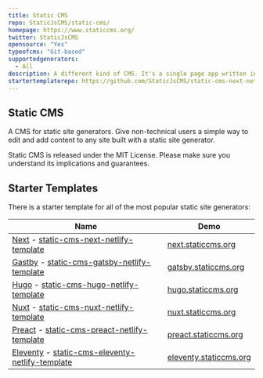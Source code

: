 ```yaml
---
title: Static CMS
repo: StaticJsCMS/static-cms/
homepage: https://www.staticcms.org/
twitter: StaticJsCMS
opensource: "Yes"
typeofcms: "Git-based"
supportedgenerators:
  - All
description: A different kind of CMS. It's a single page app written in React. It's an npm package. It's a script running on a static page that lives in your repo. Built for static site generators.
startertemplaterepo: https://github.com/StaticJsCMS/static-cms-next-netlify-template
---
```

## Static CMS

A CMS for static site generators. Give non-technical users a simple way to edit and add content to any site built with a static site generator.

Static CMS is released under the MIT License. Please make sure you understand its implications and guarantees.

## Starter Templates

There is a starter template for all of the most popular static site generators:

|Name|Demo|
|---|---|
| [Next](https://nextjs.org/) - [static-cms-next-netlify-template](https://github.com/StaticJsCMS/static-cms-next-netlify-template) | [next.staticcms.org](https://next.staticcms.org/) |
| [Gastby](https://www.gatsbyjs.com/) - [static-cms-gatsby-netlify-template](https://github.com/StaticJsCMS/static-cms-gatsby-netlify-template) | [gatsby.staticcms.org](https://gatsby.staticcms.org/) |
| [Hugo](https://gohugo.io/) - [static-cms-hugo-netlify-template](https://github.com/StaticJsCMS/static-cms-hugo-netlify-template) | [hugo.staticcms.org](https://hugo.staticcms.org/) |
| [Nuxt](https://nuxtjs.org/) - [static-cms-nuxt-netlify-template](https://github.com/StaticJsCMS/static-cms-nuxt-netlify-template) | [nuxt.staticcms.org](https://nuxt.staticcms.org/) |
| [Preact](https://preactjs.com/) - [static-cms-preact-netlify-template](https://github.com/StaticJsCMS/static-cms-preact-netlify-template) | [preact.staticcms.org](https://preact.staticcms.org/) |
| [Eleventy](https://www.11ty.dev/) - [static-cms-eleventy-netlify-template](https://github.com/StaticJsCMS/static-cms-eleventy-netlify-template) | [eleventy.staticcms.org](https://eleventy.staticcms.org/) |